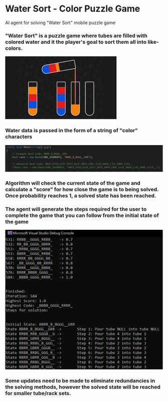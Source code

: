 # Water Sort - Color Puzzle Game
AI agent for solving "Water Sort" mobile puzzle game

### "Water Sort" is a puzzle game where tubes are filled with colored water and it the player's goal to sort them all into like-colors.
![img1](WaterSortScreenshot.png)

### Water data is passed in the form of a string of "color" characters
![img2](RackInput.png)


### Algorithm will check the current state of the game and calculate a "score" for how close the game is to being solved. Once probability reaches 1, a solved state has been reached. 

### The agent will generate the steps required for the user to complete the game that you can follow from the initial state of the game 
![img3](ConsoleOutput.png)

### Some updates need to be made to eliminate redundancies in the solving methods, however the solved state will be reached for smaller tube/rack sets.
